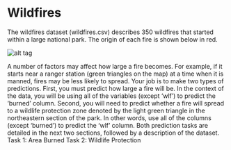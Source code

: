 # Wildfires

The wildfires dataset (wildfires.csv) describes 350
wildfires that started within a large national park. The origin of each fire is shown below in red.

![alt tag](https://raw.githubusercontent.com/vivianschen/STAT301/Wildfires/C:\Users\chenjf\Desktop/to/wildfires_visual.png)

A number of factors may affect how large a fire becomes. For example, if it starts near a ranger station (green
triangles on the map) at a time when it is manned, fires may be less likely to spread.
Your job is to make two types of predictions. First, you must predict how large a fire will be. In the context
of the data, you will be using all of the variables (except ‘wlf’) to predict the ‘burned’ column.
Second, you will need to predict whether a fire will spread to a wildlife protection zone denoted by the light
green triangle in the northeastern section of the park. In other words, use all of the columns (except ‘burned’)
to predict the ‘wlf’ column.
Both prediction tasks are detailed in the next two sections, followed by a description of the dataset.
Task 1: Area Burned
Task 2: Wildlife Protection
